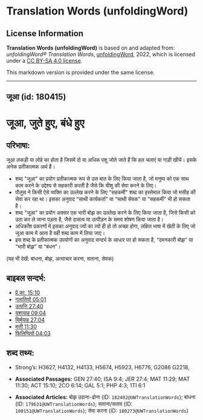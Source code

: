 # Translation Words (unfoldingWord)

## License Information

**Translation Words (unfoldingWord)** is based on and adapted from: _unfoldingWord® Translation Words_, [unfoldingWord](https://unfoldingword.org/utw), 2022, which is licensed under a [CC BY-SA 4.0 license](https://creativecommons.org/licenses/by-sa/4.0/legalcode.en).

This markdown version is provided under the same license.



--------------------------------

## जूआ (id: 180415)

जूआ, जुते हुए, बंधे हुए
=======================

परिभाषा:
--------

जूआ लकड़ी या लोहे का होता है जिसमें दो या अधिक पशु जोते जाते हैं कि हल चलाएं या गाड़ी खीचें। इसके अनेक प्रतीकात्मक अर्थ हैं।

* शब्द "जूआ" का प्रयोग प्रतीकात्मक रूप से उस बात के लिए किया जाता है, जो मनुष्य को एक साथ काम करने के उद्देश्य से सहकारी करती है जैसे कि यीशु की सेवा करने के लिए।
* पौलुस ने किसी ऐसे व्यक्ति का उल्लेख करने के लिए "सहकर्मी" शब्द का इस्तेमाल किया जो मसीह की सेवा कर रहा था। इसका अनुवाद “साथी कार्यकर्ता” या “साथी सेवक” या “सहकर्मी” भी हो सकता है।
* शब्द "जूआ" का प्रयोग अक्सर एक भारी बोझ का उल्लेख करने के लिए किया जाता है, जिसे किसी को उठा कर ले जाना पड़ता है, जैसे दासत्व या उत्पीड़न के समय शोषण किया जाता है।
* अधिकाँश प्रकरणों में इसका अनुवाद ज्यों का त्यों ही हो तो अच्छा होगा, लक्षित भाषा में खेती के लिए जो जूआ काम में आता है वही शब्द काम में लिया जाए।
* इस शब्द के प्रतीकात्मक उपयोगों का अनुवाद सन्दर्भ के आधार पर हो सकता है, “दमनकारी बोझ” या “भारी बोझ” या “बंधन”।

(यह भी देखें: बांधना, बोझ, अत्याचार करना, सताना, सेवक)

बाइबल सन्दर्भ:
--------------

* [प्रे.का. 15:10](https://ref.ly/Acts15:10)
* [गलातियों 05:01](https://ref.ly/Gal5:1)
* [उत्पत्ति 27:40](https://ref.ly/Gen27:40)
* [यशायाह 09:04](https://ref.ly/Isa9:4)
* [यिर्मयाह 27:04](https://ref.ly/Jer27:4)
* [मत्ती 11:30](https://ref.ly/Matt11:30)
* [फिलिप्पियों 04:03](https://ref.ly/Phil4:3)

शब्द तथ्य:
----------

* Strong’s: H3627, H4132, H4133, H5674, H5923, H6776, G2086 G2218,

* **Associated Passages:** GEN 27:40; ISA 9:4; JER 27:4; MAT 11:29; MAT 11:30; ACT 15:10; 2CO 6:14; GAL 5:1; PHP 4:3; 1TI 6:1
* **Associated Articles:** बोझ उठाना-ढोना (ID: `182402@UWTranslationWords`); बांधना (ID: `179631@UWTranslationWords`); सताना/सताव (ID: `180151@UWTranslationWords`); सेवा करना (ID: `180273@UWTranslationWords`)

